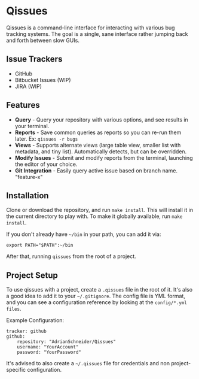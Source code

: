 # Qissues
Qissues is a command-line interface for interacting with various bug tracking systems. The goal is a single, sane interface rather jumping back and forth between slow GUIs.

## Issue Trackers
- GitHub
- Bitbucket Issues (WIP)
- JIRA (WIP)

## Features

- **Query** - Query your repository with various options, and see results in your terminal.
- **Reports** - Save common queries as reports so you can re-run them later. Ex: `qissues -r bugs`
- **Views** - Supports alternate views (large table view, smaller list with metadata, and tiny list). Automatically detects, but can be overridden.
- **Modify Issues** - Submit and modify reports from the terminal, launching the editor of your choice.
- **Git Integration** - Easily query active issue based on branch name. "feature-x"

## Installation

Clone or download the repository, and run `make install`. This will install it in the current directory to play with. To make it globally available, run `make install`.

If you don't already have `~/bin` in your path, you can add it via:

    export PATH="$PATH":~/bin

After that, running `qissues` from the root of a project.

## Project Setup

To use qissues with a project, create a `.qissues` file in the root of it. It's also a good idea to add it to your `~/.gitignore`. The config file is YML format, and you can see a configuration reference by looking at the `config/*.yml files`.

Example Configuration:

    tracker: github
    github:
        repository: "AdrianSchneider/Qissues"
        username: "YourAccount"
        password: "YourPassword"

It's advised to also create a `~/.qissues` file for credentials and non project-specific configuration.
